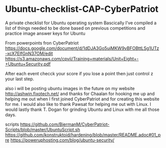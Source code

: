 # Ubuntu-checklist-CAP-CyberPatriot
A private checklist for Ubuntu operating system
Bascically I've compiled a list of things needed to be done based on previous competitions and practice image answer keys for Ubuntu


From powerpoints fron CyberPatriot https://docs.google.com/document/d/1dDJA3Go5ujMKW9vBFOBttLSg1UTz-xcX7ElfGnN37OM/edit  https://s3.amazonaws.com/cpvii/Training+materials/Unit+Eight+-+Ubuntu+Security.pdf

After each event checck your score if you lose a point then just control z your last step.

also i will be posting ubuntu images in the future on my website http://ashwin.fixotech.net/ and thanks for Chaalan for hooking me up and helping me out when I first joined CyberPatriot and for creating this website for me. I would also like to thank Pawsat for helping me out with Linux. I would lastly thank T. Dogan for grinding Ubuntu and Linux with me all those days.

scripts
https://github.com/BiermanM/CyberPatriot-Scripts/blob/master/UbuntuScript.sh
https://github.com/konstruktoid/hardening/blob/master/README.adoc#01_pre
https://poweruphosting.com/blog/ubuntu-security/



